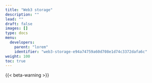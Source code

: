 ```yaml
---
title: "Web3 storage"
description: ""
lead: ""
draft: false
images: []
type: docs
menu:
  developers:
    parent: "lorem"
    identifier: "web3-storage-e94a74759a60d708e1d74c3372dafa6c"
weight: 100
toc: true
---
```


{{< beta-warning >}}
